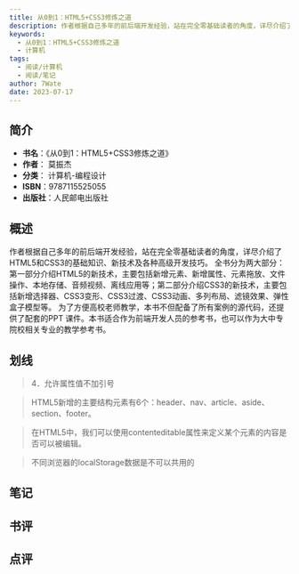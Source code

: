 ```yaml
---
title: 从0到1：HTML5+CSS3修炼之道
description: 作者根据自己多年的前后端开发经验，站在完全零基础读者的角度，详尽介绍了HTML5和CSS3的基础知识、新技术及各种高级开发技巧。 全书分为两大部分：第一部分介绍HTML5的新技术，主要包括新增元素、新增属性、元素拖放、文件操作、本地存储、音频视频、离线应用
keywords:
  - 从0到1：HTML5+CSS3修炼之道
  - 计算机
tags:
  - 阅读/计算机
  - 阅读/笔记
author: 7Wate
date: 2023-07-17
---
```


## 简介

- **书名**：《从0到1：HTML5+CSS3修炼之道》
- **作者**： 莫振杰
- **分类**： 计算机-编程设计
- **ISBN**：9787115525055
- **出版社**：人民邮电出版社

## 概述

作者根据自己多年的前后端开发经验，站在完全零基础读者的角度，详尽介绍了HTML5和CSS3的基础知识、新技术及各种高级开发技巧。 全书分为两大部分：第一部分介绍HTML5的新技术，主要包括新增元素、新增属性、元素拖放、文件操作、本地存储、音频视频、离线应用等；第二部分介绍CSS3的新技术，主要包括新增选择器、CSS3变形、CSS3过渡、CSS3动画、多列布局、滤镜效果、弹性盒子模型等。 为了方便高校老师教学，本书不但配备了所有案例的源代码，还提供了配套的PPT 课件。本书适合作为前端开发人员的参考书，也可以作为大中专院校相关专业的教学参考书。

## 划线 
 

> 4．允许属性值不加引号 

> HTML5新增的主要结构元素有6个：header、nav、article、aside、section、footer。 

> 在HTML5中，我们可以使用contenteditable属性来定义某个元素的内容是否可以被编辑。 

> 不同浏览器的localStorage数据是不可以共用的

## 笔记


## 书评


## 点评
